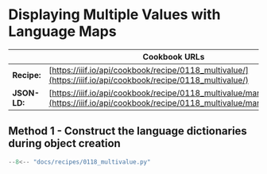# Displaying Multiple Values with Language Maps
|              | **Cookbook URLs** |
| ------------ | ----------------- |
| **Recipe:**  |[https://iiif.io/api/cookbook/recipe/0118_multivalue/](https://iiif.io/api/cookbook/recipe/0118_multivalue/)|
| **JSON-LD:** |[https://iiif.io/api/cookbook/recipe/0118_multivalue/manifest.json](https://iiif.io/api/cookbook/recipe/0118_multivalue/manifest.json)|

## Method 1 - Construct the language dictionaries during object creation

```py title="0118_multivalue.py"
--8<-- "docs/recipes/0118_multivalue.py"
```